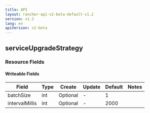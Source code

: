 ```yaml
---
title: API
layout: rancher-api-v2-beta-default-v1.2
version: v1.2
lang: en
apiVersion: v2-beta
---
```


## serviceUpgradeStrategy



### Resource Fields

#### Writeable Fields

Field | Type | Create | Update | Default | Notes
---|---|---|---|---|---
batchSize | int | Optional | - | 1 | 
intervalMillis | int | Optional | - | 2000 | 



<br>
